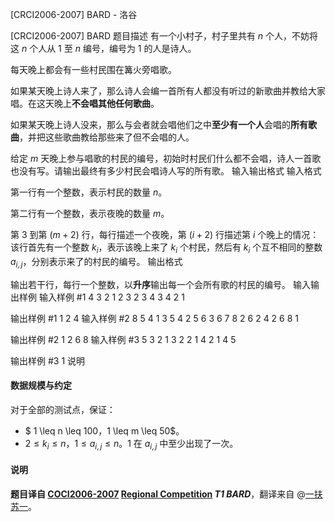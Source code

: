 



[CRCI2006-2007] BARD - 洛谷














[CRCI2006-2007] BARD
题目描述
有一个小村子，村子里共有 $n$ 个人，不妨将这 $n$ 个人从 $1$ 至 $n$ 编号，编号为 $1$ 的人是诗人。

每天晚上都会有一些村民围在篝火旁唱歌。

如果某天晚上诗人来了，那么诗人会编一首所有人都没有听过的新歌曲并教给大家唱。在这天晚上**不会唱其他任何歌曲**。

如果某天晚上诗人没来，那么与会者就会唱他们之中**至少有一个人**会唱的**所有歌曲**，并把这些歌曲教给那些来了但不会唱的人。

给定 $m$ 天晚上参与唱歌的村民的编号，初始时村民们什么都不会唱，诗人一首歌也没有写。请输出最终有多少村民会唱诗人写的所有歌。
输入输出格式
输入格式

第一行有一个整数，表示村民的数量 $n$。

第二行有一个整数，表示夜晚的数量 $m$。

第 $3$ 到第 $(m + 2)$ 行，每行描述一个夜晚，第 $(i + 2)$ 行描述第 $i$ 个晚上的情况：   
该行首先有一个整数 $k_i$，表示该晚上来了 $k_i$ 个村民，然后有 $k_i$ 个互不相同的整数 $a_{i, j}$，分别表示来了的村民的编号。
输出格式

输出若干行，每行一个整数，以**升序**输出每一个会所有歌的村民的编号。
输入输出样例
输入样例 #1
4
3
2 1 2
3 2 3 4
3 4 2 1

输出样例 #1
1
2
4
输入样例 #2
8
5
4 1 3 5 4
2 5 6
3 6 7 8
2 6 2
4 2 6 8 1

输出样例 #2
1
2
6
8
输入样例 #3
5
3
2 1 3
2 2 1
4 2 1 4 5

输出样例 #3
1
说明
#### 数据规模与约定

对于全部的测试点，保证：

- $ 1 \leq n \leq 100$，$1 \leq m \leq 50$。
- $2 \leq k_i \leq n$，$1 \leq a_{i, j} \leq n$。$1$ 在 $a_{i, j}$ 中至少出现了一次。

#### 说明

**题目译自 [COCI2006-2007](https://hsin.hr/coci/archive/2006_2007/) [Regional Competition](https://hsin.hr/coci/archive/2006_2007/regional_tasks.pdf) *T1 BARD***，翻译来自 @[一扶苏一](https://www.luogu.com.cn/user/65363)。








